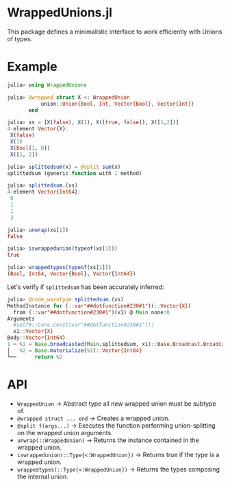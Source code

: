 
# WrappedUnions.jl

This package defines a minimalistic interface to work efficiently with Unions of types.

# Example

```julia
julia> using WrappedUnions

julia> @wrapped struct X <: WrappedUnion
           union::Union{Bool, Int, Vector{Bool}, Vector{Int}}
       end

julia> xs = [X(false), X(1), X([true, false]), X([1,2])]
4-element Vector{X}:
 X(false)
 X(1)
 X(Bool[1, 0])
 X([1, 2])

julia> splittedsum(x) = @split sum(x)
splittedsum (generic function with 1 method)

julia> splittedsum.(xs)
4-element Vector{Int64}:
 0
 1
 1
 3

julia> unwrap(xs[1])
false

julia> iswrappedunion(typeof(xs[1]))
true

julia> wrappedtypes(typeof(xs[1]))
(Bool, Int64, Vector{Bool}, Vector{Int64})
```

Let's verify if `splittedsum` has been accurately inferred:

```julia
julia> @code_warntype splittedsum.(xs)
MethodInstance for (::var"##dotfunction#230#1")(::Vector{X})
  from (::var"##dotfunction#230#1")(x1) @ Main none:0
Arguments
  #self#::Core.Const(var"##dotfunction#230#1"())
  x1::Vector{X}
Body::Vector{Int64}
1 ─ %1 = Base.broadcasted(Main.splittedsum, x1)::Base.Broadcast.Broadcasted{Base.Broadcast.DefaultArrayStyle{1}, Nothing, typeof(splittedsum), Tuple{Vector{X}}}
│   %2 = Base.materialize(%1)::Vector{Int64}
└──      return %2
```

# API

- `WrappedUnion`                           -> Abstract type all new wrapped union must be subtype of.
- `@wrapped struct ... end`                -> Creates a wrapped union.
- `@split f(args...)`                      -> Executes the function performing union-splitting on the 
                                              wrapped union arguments. 
- `unwrap(::WrappedUnion)`                 -> Returns the instance contained in the wrapped union.
- `iswrappedunion(::Type{<:WrappedUnion})` -> Returns true if the type is a wrapped union.
- `wrappedtypes(::Type{<:WrappedUnion})`   -> Returns the types composing the internal union.
